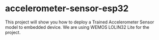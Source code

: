 # accelerometer-sensor-esp32
This project will show you how to deploy a Trained Accelerometer Sensor model to embedded device. We are using WEMOS LOLIN32 Lite for the project.
